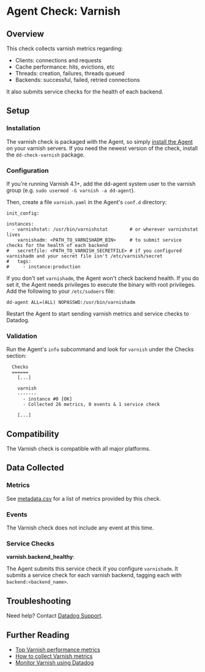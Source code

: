# Agent Check: Varnish

## Overview

This check collects varnish metrics regarding:

* Clients: connections and requests
* Cache performance: hits, evictions, etc
* Threads: creation, failures, threads queued
* Backends: successful, failed, retried connections

It also submits service checks for the health of each backend.

## Setup
### Installation

The varnish check is packaged with the Agent, so simply [install the Agent](https://app.datadoghq.com/account/settings#agent) on your varnish servers. If you need the newest version of the check, install the `dd-check-varnish` package.

### Configuration

If you're running Varnish 4.1+, add the dd-agent system user to the varnish group (e.g. `sudo usermod -G varnish -a dd-agent`).

Then, create a file `varnish.yaml` in the Agent's `conf.d` directory:

```
init_config:

instances:
  - varnishstat: /usr/bin/varnishstat        # or wherever varnishstat lives
    varnishadm: <PATH_TO_VARNISHADM_BIN>     # to submit service checks for the health of each backend
#   secretfile: <PATH_TO_VARNISH_SECRETFILE> # if you configured varnishadm and your secret file isn't /etc/varnish/secret
#   tags:
#     - instance:production
```

If you don't set `varnishadm`, the Agent won't check backend health. If you do set it, the Agent needs privileges to execute the binary with root privileges. Add the following to your `/etc/sudoers` file:

```
dd-agent ALL=(ALL) NOPASSWD:/usr/bin/varnishadm
```

Restart the Agent to start sending varnish metrics and service checks to Datadog.

### Validation

Run the Agent's `info` subcommand and look for `varnish` under the Checks section:

```
  Checks
  ======
    [...]

    varnish
    -------
      - instance #0 [OK]
      - Collected 26 metrics, 0 events & 1 service check

    [...]
```
## Compatibility

The Varnish check is compatible with all major platforms.

## Data Collected
### Metrics
See [metadata.csv](https://github.com/DataDog/integrations-core/blob/master/varnish/metadata.csv) for a list of metrics provided by this check.

### Events
The Varnish check does not include any event at this time.

### Service Checks
**varnish.backend_healthy**:

The Agent submits this service check if you configure `varnishadm`. It submits a service check for each varnish backend, tagging each with `backend:<backend_name>`.

## Troubleshooting
Need help? Contact [Datadog Support](http://docs.datadoghq.com/help/).

## Further Reading

* [Top Varnish performance metrics](https://www.datadoghq.com/blog/top-varnish-performance-metrics/)
* [How to collect Varnish metrics](https://www.datadoghq.com/blog/how-to-collect-varnish-metrics/)
* [Monitor Varnish using Datadog](https://www.datadoghq.com/blog/monitor-varnish-using-datadog/)